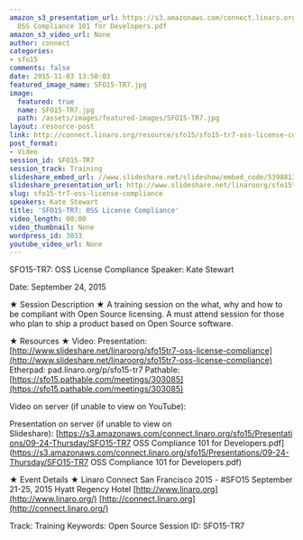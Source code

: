 ```yaml
---
amazon_s3_presentation_url: https://s3.amazonaws.com/connect.linaro.org/sfo15/Presentations/09-24-Thursday/SFO15-TR7
  OSS Compliance 101 for Developers.pdf
amazon_s3_video_url: None
author: connect
categories:
- sfo15
comments: false
date: 2015-11-03 13:50:03
featured_image_name: SFO15-TR7.jpg
image:
  featured: true
  name: SFO15-TR7.jpg
  path: /assets/images/featured-images/SFO15-TR7.jpg
layout: resource-post
link: http://connect.linaro.org/resource/sfo15/sfo15-tr7-oss-license-compliance/
post_format:
- Video
session_id: SFO15-TR7
session_track: Training
slideshare_embed_url: //www.slideshare.net/slideshow/embed_code/53988135
slideshare_presentation_url: http://www.slideshare.net/linaroorg/sfo15tr7-oss-license-compliance
slug: sfo15-tr7-oss-license-compliance
speakers: Kate Stewart
title: 'SFO15-TR7: OSS License Compliance'
video_length: 00:00
video_thumbnail: None
wordpress_id: 3033
youtube_video_url: None
---
```


SFO15-TR7: OSS License Compliance
Speaker: Kate Stewart

Date: September 24, 2015

★ Session Description ★
A training session on the what, why and how to be compliant with Open Source licensing. A must attend session for those who plan to ship a product based on Open Source software.

★ Resources ★
Video:
Presentation: [http://www.slideshare.net/linaroorg/sfo15tr7-oss-license-compliance](http://www.slideshare.net/linaroorg/sfo15tr7-oss-license-compliance)
Etherpad: pad.linaro.org/p/sfo15-tr7
Pathable: [https://sfo15.pathable.com/meetings/303085](https://sfo15.pathable.com/meetings/303085)

Video on server (if unable to view on YouTube):

Presentation on server (if unable to view on Slideshare): [https://s3.amazonaws.com/connect.linaro.org/sfo15/Presentations/09-24-Thursday/SFO15-TR7 OSS Compliance 101 for Developers.pdf](https://s3.amazonaws.com/connect.linaro.org/sfo15/Presentations/09-24-Thursday/SFO15-TR7 OSS Compliance 101 for Developers.pdf)

★ Event Details ★
Linaro Connect San Francisco 2015 - #SFO15
September 21-25, 2015
Hyatt Regency Hotel
[http://www.linaro.org](http://www.linaro.org/)
[http://connect.linaro.org](http://connect.linaro.org/)



Track: Training
Keywords: Open Source
Session ID: SFO15-TR7